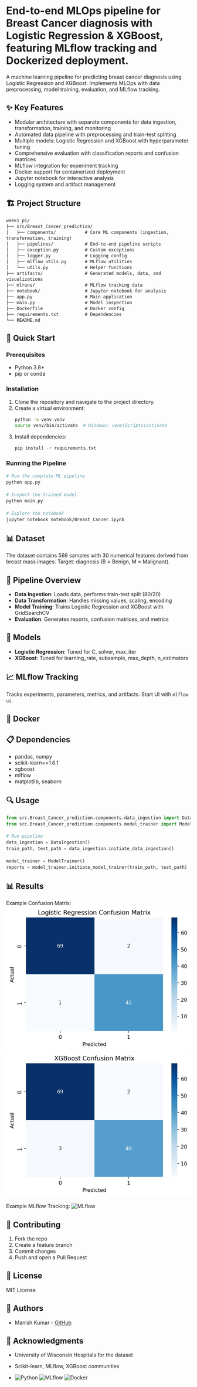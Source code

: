 # End-to-end MLOps pipeline for Breast Cancer diagnosis with Logistic Regression & XGBoost, featuring MLflow tracking and Dockerized deployment.


A machine learning pipeline for predicting breast cancer diagnosis using Logistic Regression and XGBoost. Implements MLOps with data preprocessing, model training, evaluation, and MLflow tracking.

## ✨ Key Features

- Modular architecture with separate components for data ingestion, transformation, training, and monitoring
- Automated data pipeline with preprocessing and train-test splitting
- Multiple models: Logistic Regression and XGBoost with hyperparameter tuning
- Comprehensive evaluation with classification reports and confusion matrices
- MLflow integration for experiment tracking
- Docker support for containerized deployment
- Jupyter notebook for interactive analysis
- Logging system and artifact management

## 🏗️ Project Structure

```
week1_p1/
├── src/Breast_Cancer_prediction/
│   ├── components/           # Core ML components (ingestion, transformation, training)
│   ├── pipelines/            # End-to-end pipeline scripts
│   ├── exception.py          # Custom exceptions
│   ├── logger.py             # Logging config
│   ├── mlflow_utils.py       # MLflow utilities
│   └── utils.py              # Helper functions
├── artifacts/                # Generated models, data, and visualizations
├── mlruns/                   # MLflow tracking data
├── notebook/                 # Jupyter notebook for analysis
├── app.py                    # Main application
├── main.py                   # Model inspection
├── Dockerfile                # Docker config
├── requirements.txt          # Dependencies
└── README.md
```

## 🚀 Quick Start

### Prerequisites
- Python 3.8+
- pip or conda

### Installation
1. Clone the repository and navigate to the project directory.
2. Create a virtual environment:
   ```bash
   python -m venv venv
   source venv/bin/activate  # Windows: venv\Scripts\activate
   ```
3. Install dependencies:
   ```bash
   pip install -r requirements.txt
   ```

### Running the Pipeline
```bash
# Run the complete ML pipeline
python app.py

# Inspect the trained model
python main.py

# Explore the notebook
jupyter notebook notebook/Breast_Cancer.ipynb
```

## 📊 Dataset

The dataset contains 569 samples with 30 numerical features derived from breast mass images. Target: diagnosis (B = Benign, M = Malignant).

## 🔧 Pipeline Overview

- **Data Ingestion**: Loads data, performs train-test split (80/20)
- **Data Transformation**: Handles missing values, scaling, encoding
- **Model Training**: Trains Logistic Regression and XGBoost with GridSearchCV
- **Evaluation**: Generates reports, confusion matrices, and metrics

## 🤖 Models

- **Logistic Regression**: Tuned for C, solver, max_iter
- **XGBoost**: Tuned for learning_rate, subsample, max_depth, n_estimators

## 📈 MLflow Tracking

Tracks experiments, parameters, metrics, and artifacts. Start UI with `mlflow ui`.

## 🐳 Docker


## 📋 Dependencies

- pandas, numpy
- scikit-learn==1.6.1
- xgboost
- mlflow
- matplotlib, seaborn

## 🔍 Usage

```python
from src.Breast_Cancer_prediction.components.data_ingestion import DataIngestion
from src.Breast_Cancer_prediction.components.model_trainer import ModelTrainer

# Run pipeline
data_ingestion = DataIngestion()
train_path, test_path = data_ingestion.initiate_data_ingestion()

model_trainer = ModelTrainer()
reports = model_trainer.initiate_model_trainer(train_path, test_path)
```

## 📊 Results

Example Confusion Matrix:
![Confusion Matrix](artifacts/Images/logistic_regression_confusion.jpg)
![Confusion Matrix](artifacts/Images/xgboost_confusion.jpg)

Example MLflow Tracking:
![MLflow](artifacts/mlflow_ui.png)


## 🤝 Contributing

1. Fork the repo
2. Create a feature branch
3. Commit changes
4. Push and open a Pull Request

## 📄 License

MIT License

## 👥 Authors

- Manish Kumar - [GitHub](https://github.com/mayra071)

## 🙏 Acknowledgments

- University of Wisconsin Hospitals for the dataset
- Scikit-learn, MLflow, XGBoost communities

- ![Python](https://img.shields.io/badge/Python-3.8%2B-blue)
![MLflow](https://img.shields.io/badge/MLflow-enabled-orange)
![Docker](https://img.shields.io/badge/Docker-ready-blue)

